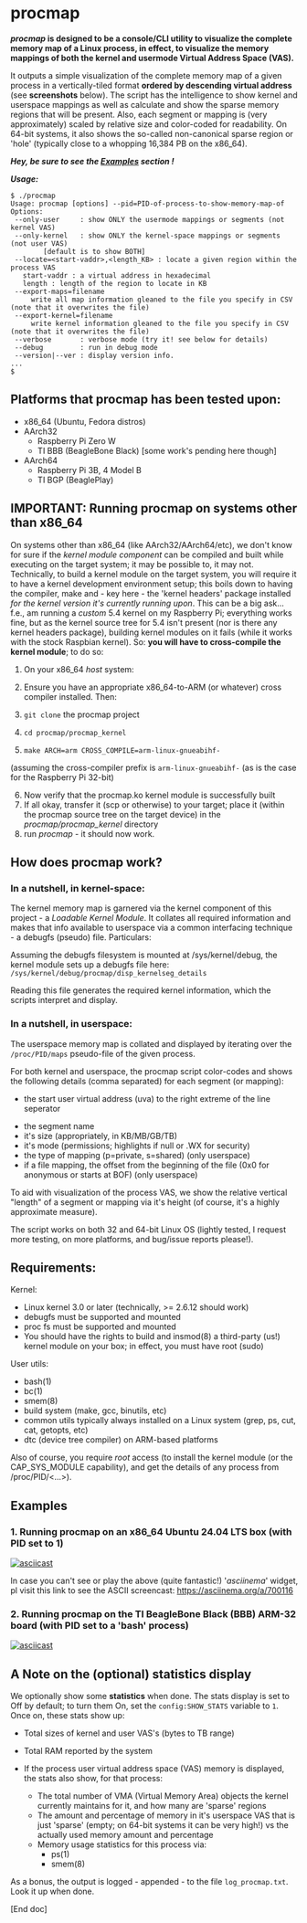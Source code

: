 # procmap
***procmap* is designed to be a console/CLI utility to visualize the complete memory map of a Linux process, in effect, to visualize the memory mappings of both the kernel and usermode Virtual Address Space (VAS).**

It outputs a simple visualization of the complete memory map of a given process in a vertically-tiled format **ordered by descending virtual address** (see **screenshots** below). The script has the intelligence to show kernel and userspace mappings as well as calculate and show the sparse memory regions that will be present. Also, each segment or mapping is (very approximately) scaled by relative size and color-coded for readability. On 64-bit systems, it also shows the so-called non-canonical sparse region or 'hole' (typically close to a whopping 16,384 PB on the x86_64).

***Hey, be sure to see the [Examples](https://github.com/kaiwan/procmap#examples) section !***

***Usage:***

    $ ./procmap
    Usage: procmap [options] --pid=PID-of-process-to-show-memory-map-of
    Options:
     --only-user     : show ONLY the usermode mappings or segments (not kernel VAS)
     --only-kernel   : show ONLY the kernel-space mappings or segments (not user VAS)
            [default is to show BOTH]
     --locate=<start-vaddr>,<length_KB> : locate a given region within the process VAS
       start-vaddr : a virtual address in hexadecimal
       length : length of the region to locate in KB
     --export-maps=filename
         write all map information gleaned to the file you specify in CSV (note that it overwrites the file)
     --export-kernel=filename
         write kernel information gleaned to the file you specify in CSV (note that it overwrites the file)
     --verbose       : verbose mode (try it! see below for details)
     --debug         : run in debug mode
     --version|--ver : display version info.
    ...
    $

## Platforms that procmap has been tested upon:

- x86_64 (Ubuntu, Fedora distros)
- AArch32
    - Raspberry Pi Zero W
    - TI BBB (BeagleBone Black) [some work's pending here though]
- AArch64
    - Raspberry Pi 3B, 4 Model B
    - TI BGP (BeaglePlay)


## IMPORTANT: Running procmap on systems other than x86_64

On systems other than x86_64 (like AArch32/AArch64/etc), we don't know for sure if the *kernel module component* can be compiled and built while executing on
the target system; it may be possible to, it may not. Technically, to build a kernel module on the target system, you will require it to have a kernel development environment setup; this boils down to having the compiler, make and - key here - the 'kernel headers' package installed *for the kernel version it's currently running upon*. This can be a big ask... f.e., am running a *custom* 5.4 kernel on my Raspberry Pi; everything works fine, but as the kernel source tree for 5.4 isn't present (nor is there any kernel headers package), building kernel modules on it fails (while it works with the stock Raspbian kernel).
So: **you will have to cross-compile the kernel module**; to do so:

1. On your x86_64 *host* system:
2. Ensure you have an appropriate x86_64-to-ARM (or whatever) cross compiler installed. Then:

3. `git clone` the procmap project
4. `cd procmap/procmap_kernel`
5. `make ARCH=arm CROSS_COMPILE=arm-linux-gnueabihf-`

(assuming the cross-compiler prefix is `arm-linux-gnueabihf-` (as is the case for the Raspberry Pi 32-bit)

6. Now verify that the procmap.ko kernel module is successfully built
7. If all okay, transfer it (scp or otherwise) to your target; place it (within the procmap source tree on the target device) in the *procmap/procmap_kernel* directory
8. run *procmap* - it should now work.


## How does procmap work?

### In a nutshell, in kernel-space:

The kernel memory map is garnered via the kernel component of this project - a *Loadable Kernel Module*. It collates all required information and makes that info available to userspace via a common interfacing technique - a debugfs (pseudo) file. Particulars:

Assuming the debugfs filesystem is mounted at /sys/kernel/debug, the kernel module sets up a debugfs file here:
` /sys/kernel/debug/procmap/disp_kernelseg_details`

Reading this file generates the required kernel information, which the scripts interpret and display.

### In a nutshell, in userspace:

The userspace memory map is collated and displayed by iterating over the `/proc/PID/maps` pseudo-file of the given process.

For both kernel and userspace, the procmap script color-codes and shows the following details (comma separated) for each segment (or mapping):

  * the start user virtual address (uva) to the right extreme of the line seperator
 - the segment name
 - it's size (appropriately, in KB/MB/GB/TB)
 - it's mode (permissions; highlights if null or .WX for security)
 - the type of mapping (p=private, s=shared) (only userspace)
 - if a file mapping, the offset from the beginning of the file (0x0 for anonymous or starts at BOF) (only userspace)

To aid with visualization of the process VAS, we show the relative vertical "length" of a segment or mapping via it's height (of course, it's a highly approximate measure).

The script works on both 32 and 64-bit Linux OS (lightly tested, I request more testing, on more platforms, and bug/issue reports please!).

## Requirements:

Kernel:

- Linux kernel 3.0 or later (technically, >= 2.6.12 should work)
- debugfs must be supported and mounted
- proc fs must be supported and mounted
- You should have the rights to build and insmod(8) a third-party (us!) kernel module on your box; in effect, you must have root (sudo)

User utils:

- bash(1)
- bc(1)
- smem(8)
- build system (make, gcc, binutils, etc)
- common utils typically always installed on a Linux system (grep, ps, cut, cat, getopts, etc)
- dtc (device tree compiler) on ARM-based platforms

Also of course, you require *root* access (to install the kernel module (or the CAP_SYS_MODULE capability), and get the details of any process from /proc/PID/<...>).

## Examples
### 1. Running procmap on an x86_64 Ubuntu 24.04 LTS box (with PID set to 1)
[![asciicast](https://asciinema.org/a/700116.svg)](https://asciinema.org/a/700116) 

In case you can't see or play the above (quite fantastic!) '*asciinema*' widget, pl visit this link to see the ASCII screencast:
https://asciinema.org/a/700116 

### 2. Running procmap on the TI BeagleBone Black (BBB) ARM-32 board (with PID set to a 'bash' process)
[![asciicast](https://asciinema.org/a/700143.svg)](https://asciinema.org/a/700143)


## A Note on the (optional) statistics display

We optionally show some **statistics** when done. The stats display is set to Off by default; to turn them On, set the `config:SHOW_STATS` variable to `1`. Once on, these stats show up:

 - Total sizes of kernel and user VAS's (bytes to TB range)
 - Total RAM reported by the system

 - If the process user virtual address space (VAS) memory is displayed, the stats also show, for that process:
   - The total number of VMA (Virtual Memory Area) objects the kernel currently maintains for it, and how many are 'sparse' regions
   - The amount and percentage of memory in it's userspace VAS that is just 'sparse' (empty; on 64-bit systems it can be very high!) vs the actually used memory amount and percentage
   - Memory usage statistics for this process via:
     - ps(1)
     - smem(8)

As a bonus, the output is logged - appended - to the file `log_procmap.txt`. Look it up when done.

[End doc]
